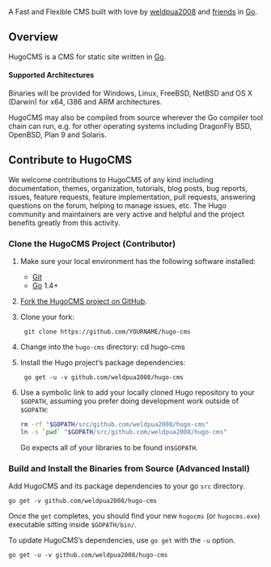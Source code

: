 A Fast and Flexible CMS built with love by [weldpua2008](https://github.com/weldpua2008) and [friends](https://github.com/weldpua2008/hugo-cms/graphs/contributors) in [Go][].

## Overview

HugoCMS is a CMS for static site written in [Go][].

#### Supported Architectures

Binaries will be provided for Windows, Linux, FreeBSD, NetBSD and OS&nbsp;X (Darwin) for x64, i386 and ARM architectures.

HugoCMS may also be compiled from source wherever the Go compiler tool chain can run, e.g. for other operating systems including DragonFly BSD, OpenBSD, Plan&nbsp;9 and Solaris.

## Contribute to HugoCMS

We welcome contributions to HugoCMS of any kind including documentation, themes, organization, tutorials, blog posts, bug reports, issues, feature requests, feature implementation, pull requests, answering questions on the forum, helping to manage issues, etc. 
The Hugo community and maintainers are very active and helpful and the project benefits greatly from this activity.

### Clone the HugoCMS Project (Contributor)

1. Make sure your local environment has the following software installed:

    * [Git](https://git-scm.com/)    
    * [Go][] 1.4+
    
2. [Fork the HugoCMS project on GitHub](https://github.com/weldpua2008/hugo-cms/).
3. Clone your fork:

        git clone https://github.com/YOURNAME/hugo-cms

4. Change into the `hugo-cms` directory:
        cd hugo-cms

5. Install the Hugo project’s package dependencies:

        go get -u -v github.com/weldpua2008/hugo-cms
6. Use a symbolic link to add your locally cloned Hugo repository to your `$GOPATH`, assuming you prefer doing development work outside of `$GOPATH`:

    ``` bash
    rm -rf "$GOPATH/src/github.com/weldpua2008/hugo-cms"
    ln -s `pwd` "$GOPATH/src/github.com/weldpua2008/hugo-cms"
    ```

    Go expects all of your libraries to be found in`$GOPATH`.


### Build and Install the Binaries from Source (Advanced Install)

Add HugoCMS and its package dependencies to your go `src` directory.

    go get -v github.com/weldpua2008/hugo-cms

Once the `get` completes, you should find your new `hugocms` (or `hugocms.exe`) executable sitting inside `$GOPATH/bin/`.

To update HugoCMS’s dependencies, use `go get` with the `-u` option.

    go get -u -v github.com/weldpua2008/hugo-cms

[Go]: https://golang.org/